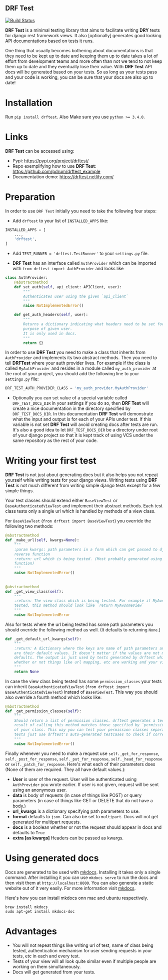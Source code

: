 DRF Test
----------

[![Build Status](https://travis-ci.com/pdrum/drftest.svg?branch=master)](https://travis-ci.com/pdrum/drftest)

**DRF Test** is a minimal testing library that aims to facilitate writing **DRY** tests for 
django rest framework views. It also [optionally] generates good looking API documentations based
on tests it runs. 

One thing that usually becomes bothering about documentations is that
they need to be kept up to date and keeping them up to date takes a lot of effort from development
teams and more often than not we tend to not keep them up to date and they eventually lose their
value. With **DRF Test** API docs will be generated based on your tests. So as long as your
tests pass and your code is working, you can be sure that your docs are also up to date!

# Installation
Run `pip install drftest`. Also Make sure you use `python >= 3.4.0`.

# Links
**DRF Test** can be accessed using:

* Pypi: https://pypi.org/project/drftest/
* Repo exemplifying how to use **DRF Test**: https://github.com/pdrum/drftest_example
* Documentation demo: https://drftest.netlify.com/

# Preparation
In order to use `DRF Test` initially you need to take the following four steps:

* Add `drftest` to your list of `INSTALLED_APPS` like:
```python
INSTALLED_APPS = [
    ...,
    'drftest',
]
```

* Add `TEST_RUNNER = 'drftest.TestRunner'` to your `settings.py` file.

*  **DRF Test** has an interface called `AuthProvider` which can be imported with
`from drftest import AuthProvider` and looks like
```python
class AuthProvider:
    @abstractmethod
    def set_auth(self, api_client: APIClient, user):
        """
        Authenticates user using the given `api_client`
        """
        raise NotImplementedError()

    def get_auth_headers(self, user):
        """
        Returns a dictionary indicating what headers need to be set for authentication
        purpose of given user.
        It is only used in docs.
        """
        return {}
```

In order to use **DRF Test** you need to make a class that inherits from `AuthProvider`
and implements its two abstract methods. Then you need to tell **DRFTest** where your 
auth provider lives. For example if the class is called `MyAuthProvider` and resides
in a module called `my_auth_provider` at the root of your project, you should add the following
line to your `settings.py` file:
```python
DRF_TEST_AUTH_PROVIDER_CLASS = 'my_auth_provider.MyAuthProvider'
```

* Optionally you can set value of a special variable called `DRF_TEST_DOCS_DIR` in your
settings if you do so, then **DRF Test** will create a nice documentation in the directory
specified by `DRF_TEST_DOCS_DIR`. In this documentation **DRF Test** will demonstrate what the 
input and output is for each of your APIs under test. If this 
variable is not set **DRF Test** will avoid creating docs after tests are run. It's also 
a good idea to let `DRF_TEST_DOCS_DIR` be a directory under root of your django project so 
that it is kept track of using VCS under the same repository as the rest of your code.

# Writing your first test
**DRF Test** is not just about generating docs but it also helps you not repeat yourself while
writing tests for your django views. Writing tests using **DRF Test** is not much different
from writing simple django tests except for a few simple things.

Your test classes should extend either `BaseViewTest` or `BaseAuthenticatedViewTest` and implement
their abstract methods. Each test class tests only a single url which is handled by methods
of a view class.

For `BaseViewTest` (`from drftest import BaseViewTest`) you override the following two methods:
```python
@abstractmethod
def _make_url(self, kwargs=None):
    """
    :param kwargs: path parameters in a form which can get passed to django's 
    reverse function 
    :return: url which is being tested. (Most probably generated using django's reverse 
    function)
    """
    raise NotImplementedError()
 
 
@abstractmethod
def _get_view_class(self):
    """
    :return: The view class which is being tested. For example if MyAwsomeView is being
    tested, this method should look like `return MyAwsomeView` 
    """
    raise NotImplementedError
```

Also for tests where the url being tested has some path parameters you should override the
following method as well. (It defaults to returning `None`.)
```python
def _get_default_url_kwargs(self):
    """
    :return: A dictionary where the keys are name of path parameters and the values
    are their default values. It doesn't matter if the values are not meaningful
    defaults. The output is just used by tests generated by drftest which check
    whether or not things like url mapping, etc are working and your view is working.
    """
    return None
```

In case the view class being tested has some `permission_classes` your tests can inherit
`BaseAuthenticatedViewTest` (`from drftest import BaseAuthenticatedViewTest`) instead of 
`BaseViewTest`. This way you should also override a fourth method which looks like:
```python
@abstractmethod
def _get_permission_classes(self):
    """
    Should return a list of permission classes. drftest generates a testcase to check if
    result of calling this method matches those specified by `permission_classes` attribute
    of your class. This way you can test your permission classes separately and in other
    tests just use drftest's auto-generated testcases to check if correct permissions are set.  
    """
    raise NotImplementedError()
```

Finally whenever you need to make a request use `self._get_for_response`, `self._post_for_response`,
`self._put_for_response`, `self._head_for_response` or `self._patch_for_response`. Here's what each 
of their parameters does (None of them are required. They all have default values.):

* **User** is user of the request. User will be authenticated using `AuthProvider` you wrote earlier.
If user is not given, request will be sent using an anonymous user.
* **data** is body of requests (in case of things like POST) or query parameters (in case of
things like GET or DELETE that do not have a body.)
* **url_kwargs** is a dictionary specifying path parameters to use.
* **format** defaults to `json`. Can also be set to `multipart`. Docs will not get generated
for multipart requests.
* **docs** is a boolean whether or not the request should appear in docs and defaults to `True` 
* **extra [as kwargs]** Headers can be passed as kwargs.

# Using generated docs
Docs are generated to be used with [mkdocs](https://www.mkdocs.org/). Installing it takes only
a single command. After installing it you can use `mkdocs serve` to run the docs and then
visit them at `http://localhost:8000`. You can 
also generate a static website out of it very easily. 
For more information visit [mkdocs](https://www.mkdocs.org/).

Here's how you can install mkdocs onn mac and ubuntu respectively.

```
brew install mkdocs
sudo apt-get install mkdocs-doc
``` 

# Advantages
* You will not repeat things like writing url of test, name of class being tested, 
authentication mechanism for user sending requests in your tests, etc in each and every test.
* Tests of your view will all look quite similar even if multiple people are working on them 
simultaneously.
* Docs will get generated from your tests.
